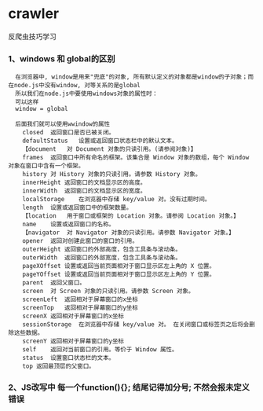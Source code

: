 # crawler
反爬虫技巧学习

### 1、windows 和 global的区别
      在浏览器中, window是用来"兜底"的对象, 所有默认定义的对象都是window的子对象；而在node.js中没有window, 对等关系的是global
      所以我们在node.js中要使用windows对象的属性时：
      可以这样
      window = global
      
      后面我们就可以使用wwindow的属性
        closed	返回窗口是否已被关闭。
        defaultStatus	设置或返回窗口状态栏中的默认文本。
        【document	对 Document 对象的只读引用。(请参阅对象)】
        frames	返回窗口中所有命名的框架。该集合是 Window 对象的数组，每个 Window 对象在窗口中含有一个框架。
        history	对 History 对象的只读引用。请参数 History 对象。
        innerHeight	返回窗口的文档显示区的高度。
        innerWidth	返回窗口的文档显示区的宽度。
        localStorage	在浏览器中存储 key/value 对。没有过期时间。
        length	设置或返回窗口中的框架数量。
        【location	用于窗口或框架的 Location 对象。请参阅 Location 对象。】
        name	设置或返回窗口的名称。
        【navigator	对 Navigator 对象的只读引用。请参数 Navigator 对象。】
        opener	返回对创建此窗口的窗口的引用。
        outerHeight	返回窗口的外部高度，包含工具条与滚动条。
        outerWidth	返回窗口的外部宽度，包含工具条与滚动条。
        pageXOffset	设置或返回当前页面相对于窗口显示区左上角的 X 位置。
        pageYOffset	设置或返回当前页面相对于窗口显示区左上角的 Y 位置。
        parent	返回父窗口。
        screen	对 Screen 对象的只读引用。请参数 Screen 对象。
        screenLeft	返回相对于屏幕窗口的x坐标
        screenTop	返回相对于屏幕窗口的y坐标
        screenX	返回相对于屏幕窗口的x坐标
        sessionStorage	在浏览器中存储 key/value 对。 在关闭窗口或标签页之后将会删除这些数据。
        screenY	返回相对于屏幕窗口的y坐标
        self	返回对当前窗口的引用。等价于 Window 属性。
        status	设置窗口状态栏的文本。
        top	返回最顶层的父窗口。
        
### 2、JS改写中 每一个function(){}; 结尾记得加分号; 不然会报未定义错误
